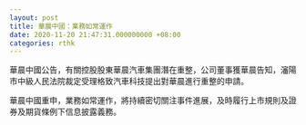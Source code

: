 ```yaml
---
layout: post
title: 華晨中國：業務如常運作
date: 2020-11-20 21:47:31.000000000 +08:00
categories: rthk
---
```


華晨中國公告，有關控股股東華晨汽車集團潛在重整，公司董事獲華晨告知，瀋陽市中級人民法院裁定受理格致汽車科技提出對華晨進行重整的申請。

華晨中國重申，業務如常運作，將持續密切關注事件進展，及時履行上市規則及證券及期貨條例下信息披露義務。
